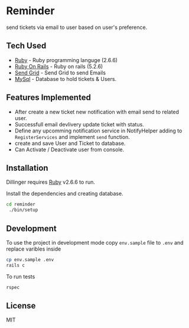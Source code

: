 # Reminder

send tickets via email to user based on user's preference.

## Tech Used
- [Ruby](https://www.ruby-lang.org/en/) - Ruby programming languge (2.6.6)
- [Ruby On Rails](https://rubyonrails.org/) - Ruby on rails (5.2.6)
- [Send Grid](https://sendgrid.com/) - Send Grid to send Emails
- [MySql](https://www.mysql.com/) - Database to hold tickets & Users.

## Features Implemented
- After create a new ticket new notification with email send to related user.
- Successfull email devlivery update ticket with status.
- Define any upcomming notification service in NotifyHelper adding to `RegisterServices` and implement `send` function.
- create and save User and Ticket to database.
- Can Activate / Deactivate user from console.

## Installation

Dillinger requires [Ruby](https://www.ruby-lang.org/en/) v2.6.6 to run.

Install the dependencies and creating database.

```sh
cd reminder
 ./bin/setup
```

## Development
To use the project in development mode
copy `env.sample` file to `.env` and replace varibles inside

```sh
cp env.sample .env
rails c
```

To run tests
```sh
rspec
```


## License

MIT
